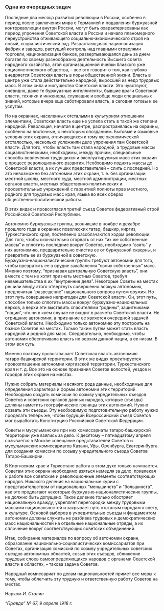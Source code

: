 ### Одна из очередных задач

Последние два месяца развития революции в России, особенно в период после заключения мира с Германией и подавления буржуазной контрреволюции внутри России, могут быть охарактеризованы как период упрочения Советской власти в России и начало планомерного переустройства отживающего социально‑экономического строя на новый, социалистический лад. Разрастающаяся национализация фабрик и заводов, растущий контроль над главными отраслями торговли, национализация банков, развертывающаяся день за днем богатая по своему разнообразию деятельность Высшего совета народного хозяйства, этой организационной ячейки близкого уже социалистического общества, – все это говорит о том, как глубоко внедряется Советская власть в поры общественной жизни. Власть в центре уже стала действительно народной, выросшей из недр трудовых масс. В этом сила и могущество Советской власти. Это чувствуют, очевидно, даже те буржуазные интеллигенты, бывшие враги Советской власти, техники и инженеры, служащие и вообще люди специальных знаний, которые вчера еще саботировали власть, а сегодня готовы к ее услугам.

Но на окраинах, населенных отсталыми в культурном отношении элементами, Советская власть еще не успела стать в такой же степени народной. Революция, начатая в центре, распространялась на окраины, особенно на восточные, с некоторым опозданием. Бытовые и языковые условия этих окраин, отличающихся к тому же экономической отсталостью, несколько усложнили дело упрочения там Советской власти. Для того, чтобы власть там стала народной, а трудовые массы социалистическими, необходимы, между прочим, специальные способы вовлечения трудящихся и эксплуатируемых масс этих окраин в процесс революционного развития. Необходимо поднять массы до Советской власти, а их лучших представителей – слить с последней. Но это невозможно без автономии этих окраин, т. е. без организации местной школы, местного суда, местной администрации, местных органов власти, местных общественно‑политических и просветительных учреждений с гарантией полноты прав местного, родного для трудовых масс края, языка во всех сферах общественно‑политической работы.

В этих видах и провозгласил третий съезд Советов федеративный строй Российской Советской Республики.

Автономно‑буржуазные группы, возникшие в ноябре и декабре прошлого года в окраинах поволжских татар, башкир, киргиз, Туркестанского края, постепенно разоблачаются ходом революции. Для того, чтобы окончательно оторвать от них “их же собственные массы” и сплотить последние вокруг Советов, необходимо “взять” у них автономию, предварительно очистив ее от буржуазной скверны, и превратить ее из буржуазной в советскую. Буржуазно‑националистические группы требуют автономии для того, чтобы превратить ее в орудие закабаления “своих собственных” масс. Именно поэтому, “признавая центральную Советскую власть”, они вместе с тем не хотят признать местных Советов, требуя невмешательства в их “внутренние дела”. Некоторые Советы на местах решили ввиду этого отвергнуть совершенно всякую автономию, предпочитая “разрешение” национального вопроса путем оружия. Но этот путь совершенно непригоден для Советской власти. Он, этот путь, способен только сплотить массы вокруг буржуазно‑национальных верхов, а верхи эти выставить спасителями “родины”, защитниками “нации”, что ни в коем случае не входит в расчеты Советской власти. Не отрицание автономии, а признание ее является очередной задачей Советской власти. Необходимо только автономию эту построить на базисе Советов на местах. Только таким путем может стать власть народной и родной для масс. Следовательно, необходимо, чтобы автономия обеспечивала власть не верхам данной нации, а ее низам. В этом вся суть.

Именно поэтому провозглашает Советская власть автономию татаро‑башкирской территории. В этих же видах проектируется провозглашение автономии киргизской территории. Туркестанского края и т. д. Все это на основе признания Советов волостей, уездов и городов этих окраин на местах.

Нужно собрать материалы и всякого рода данные, необходимые для определения характера и формы автономии этих территорий. Необходимо создать комиссии по созыву учредительных съездов Советов и советских органов данных народов, которые (съезды) должны наметить географические границы этих автономий. Нужно созвать эти съезды. Эту необходимую подготовительную работу нужно проделать теперь же, чтобы будущий Всероссийский съезд Советов мог выработать Конституцию Российской Советской Федерации.

Советы и мусульманские при них комиссариаты татаро‑башкирской территории уже взялись за дело. К десятому – пятнадцатому апреля созывается в Москве совещание представителей Советов и мусульманских комиссариатов Казани, Уфы, Оренбурга, Екатеринбурга для создания комиссии по созыву учредительного съезда Советов Татаро‑Башкирии.

В Киргизском крае и Туркестане работа в этом духе только начинается. Советам этих окраин необходимо взяться немедля за дело, привлекая к работе все советские и революционные элементы соответствующих народов. Никакого деления на национальные курии с представительством от национальных “меньшинств” и “большинств”, как это предлагают некоторые буржуазно‑националистические группы, не должно быть допущено. Такое деление только обостряет национальную вражду, укрепляет перегородки между трудовыми массами национальностей и закрывает путь отсталым народам к свету, к культуре. Основой выборов в учредительные съезды и фундаментом автономии должны служить не разбивка трудовых и демократических масс национальностей на отдельные национальные отряды, а их сплочение вокруг соответствующих советских объединений.

Итак, собирание материалов по вопросу об автономии окраин, образование национально‑социалистических комиссариатов при Советах, организация комиссий по созыву учредительных советских съездов автономных областей, созыв этих съездов, сближение трудовых слоев самоопределяющихся народов с органами Советской власти в областях, – такова задача Советов.

Народный комиссариат по делам национальностей примет все меры к тому, чтобы облегчить эту трудную и ответственную работу Советов на местах.

Нарком _И. Сталин_

_“Правда” №_ _67, 9 апреля 1918_ _г._